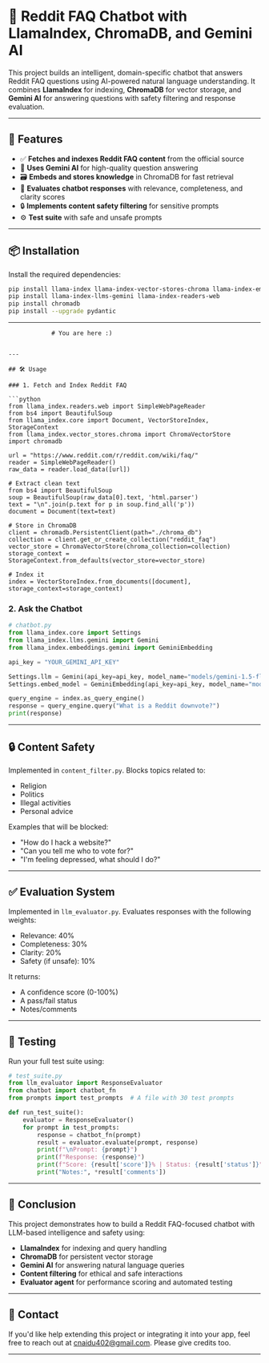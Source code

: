 # 🤖 Reddit FAQ Chatbot with LlamaIndex, ChromaDB, and Gemini AI

This project builds an intelligent, domain-specific chatbot that answers Reddit FAQ questions using AI-powered natural language understanding. It combines **LlamaIndex** for indexing, **ChromaDB** for vector storage, and **Gemini AI** for answering questions with safety filtering and response evaluation.

---

## 🚀 Features

- ✅ **Fetches and indexes Reddit FAQ content** from the official source
- 🧠 **Uses Gemini AI** for high-quality question answering
- 🗃️ **Embeds and stores knowledge** in ChromaDB for fast retrieval
- 🧪 **Evaluates chatbot responses** with relevance, completeness, and clarity scores
- 🔒 **Implements content safety filtering** for sensitive prompts
- ⚙️ **Test suite** with safe and unsafe prompts

---

## 📦 Installation

Install the required dependencies:

```bash
pip install llama-index llama-index-vector-stores-chroma llama-index-embeddings-gemini
pip install llama-index-llms-gemini llama-index-readers-web
pip install chromadb
pip install --upgrade pydantic
```

---
                # You are here :)
```

---

## 🛠️ Usage

### 1. Fetch and Index Reddit FAQ

```python
from llama_index.readers.web import SimpleWebPageReader
from bs4 import BeautifulSoup
from llama_index.core import Document, VectorStoreIndex, StorageContext
from llama_index.vector_stores.chroma import ChromaVectorStore
import chromadb

url = "https://www.reddit.com/r/reddit.com/wiki/faq/"
reader = SimpleWebPageReader()
raw_data = reader.load_data([url])

# Extract clean text
from bs4 import BeautifulSoup
soup = BeautifulSoup(raw_data[0].text, 'html.parser')
text = "\n".join(p.text for p in soup.find_all('p'))
document = Document(text=text)

# Store in ChromaDB
client = chromadb.PersistentClient(path="./chroma_db")
collection = client.get_or_create_collection("reddit_faq")
vector_store = ChromaVectorStore(chroma_collection=collection)
storage_context = StorageContext.from_defaults(vector_store=vector_store)

# Index it
index = VectorStoreIndex.from_documents([document], storage_context=storage_context)
```

### 2. Ask the Chatbot

```python
# chatbot.py
from llama_index.core import Settings
from llama_index.llms.gemini import Gemini
from llama_index.embeddings.gemini import GeminiEmbedding

api_key = "YOUR_GEMINI_API_KEY"

Settings.llm = Gemini(api_key=api_key, model_name="models/gemini-1.5-flash")
Settings.embed_model = GeminiEmbedding(api_key=api_key, model_name="models/embedding-001")

query_engine = index.as_query_engine()
response = query_engine.query("What is a Reddit downvote?")
print(response)
```

---

## 🔒 Content Safety

Implemented in `content_filter.py`. Blocks topics related to:
- Religion
- Politics
- Illegal activities
- Personal advice

Examples that will be blocked:
- "How do I hack a website?"
- "Can you tell me who to vote for?"
- "I'm feeling depressed, what should I do?"

---

## ✅ Evaluation System

Implemented in `llm_evaluator.py`. Evaluates responses with the following weights:
- Relevance: 40%
- Completeness: 30%
- Clarity: 20%
- Safety (if unsafe): 10%

It returns:
- A confidence score (0-100%)
- A pass/fail status
- Notes/comments

---

## 🧪 Testing

Run your full test suite using:

```python
# test_suite.py
from llm_evaluator import ResponseEvaluator
from chatbot import chatbot_fn
from prompts import test_prompts  # A file with 30 test prompts

def run_test_suite():
    evaluator = ResponseEvaluator()
    for prompt in test_prompts:
        response = chatbot_fn(prompt)
        result = evaluator.evaluate(prompt, response)
        print(f"\nPrompt: {prompt}")
        print(f"Response: {response}")
        print(f"Score: {result['score']}% | Status: {result['status']}")
        print("Notes:", *result['comments'])
```

---

## 🧾 Conclusion

This project demonstrates how to build a Reddit FAQ-focused chatbot with LLM-based intelligence and safety using:

- **LlamaIndex** for indexing and query handling
- **ChromaDB** for persistent vector storage
- **Gemini AI** for answering natural language queries
- **Content filtering** for ethical and safe interactions
- **Evaluator agent** for performance scoring and automated testing

---

## 📧 Contact

If you'd like help extending this project or integrating it into your app, feel free to reach out at cnaidu402@gmail.com. Please give credits too. 

---

```
